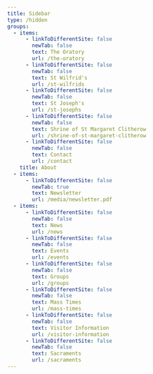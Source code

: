 ```yaml
---
title: Sidebar
type: /hidden
groups:
  - items:
      - linkToDifferentSite: false
        newTab: false
        text: The Oratory
        url: /the-oratory
      - linkToDifferentSite: false
        newTab: false
        text: St Wilfrid's
        url: /st-wilfrids
      - linkToDifferentSite: false
        newTab: false
        text: St Joseph's
        url: /st-josephs
      - linkToDifferentSite: false
        newTab: false
        text: Shrine of St Margaret Clitherow
        url: /shrine-of-st-margaret-clitherow
      - linkToDifferentSite: false
        newTab: false
        text: Contact
        url: /contact
    title: About
  - items:
      - linkToDifferentSite: false
        newTab: true
        text: Newsletter
        url: /media/newsletter.pdf
  - items:
      - linkToDifferentSite: false
        newTab: false
        text: News
        url: /news
      - linkToDifferentSite: false
        newTab: false
        text: Events
        url: /events
      - linkToDifferentSite: false
        newTab: false
        text: Groups
        url: /groups
      - linkToDifferentSite: false
        newTab: false
        text: Mass Times
        url: /mass-times
      - linkToDifferentSite: false
        newTab: false
        text: Visitor Information
        url: /visitor-information
      - linkToDifferentSite: false
        newTab: false
        text: Sacraments
        url: /sacraments
---
```


